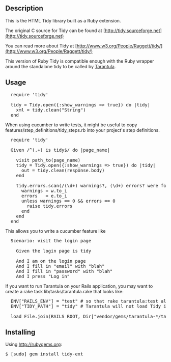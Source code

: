Description
-----------

This is the HTML Tidy library built as a Ruby extension.

The original C source for Tidy can be found at
[http://tidy.sourceforge.net](http://tidy.sourceforge.net)

You can read more about Tidy at
[http://www.w3.org/People/Raggett/tidy/](http://www.w3.org/People/Raggett/tidy/)

This version of Ruby Tidy is compatible enough with the Ruby wrapper around the standalone tidy to be called by 
[Tarantula](http://github.com/relevance/tarantula).

Usage
-----

<pre>
  require 'tidy'

  tidy = Tidy.open({:show_warnings => true}) do |tidy|
    xml = tidy.clean("<html><body>String</body></html>")
  end
</pre>

When using cucumber to write tests, it might be useful to copy features/step_definitions/tidy_steps.rb into your project's step definitions.

<pre>
  require 'tidy'

  Given /^(.+) is tidy$/ do |page_name|

    visit path_to(page_name)
    tidy = Tidy.open({:show_warnings => true}) do |tidy|
      out = tidy.clean(response.body)
    end

    tidy.errors.scan(/(\d+) warnings?, (\d+) errors? were found!/) do |w,e|
      warnings = w.to_i
      errors   = e.to_i
      unless warnings == 0 && errors == 0
        raise tidy.errors
      end
    end
  end
</pre>

This allows you to write a cucumber feature like

<pre>
  Scenario: visit the login page

    Given the login page is tidy

    And I am on the login page
    And I fill in "email" with "blah"
    And I fill in "password" with "blah"
    And I press "Log in"
</pre>

If you want to run Tarantula on your Rails application, you may want to create a rake task lib/tasks/tarantula.rake that looks like:

<pre>
  ENV["RAILS_ENV"] = "test" # so that rake tarantula:test always runs in your test env
  ENV["TIDY_PATH"] = "tidy" # Tarantula will not load Tidy if this is not set

  load File.join(RAILS_ROOT, Dir["vendor/gems/tarantula-*/tasks/*.rake"])
</pre>

Installing
----------

Using http://rubygems.org:

<pre>
$ [sudo] gem install tidy-ext
</pre>


